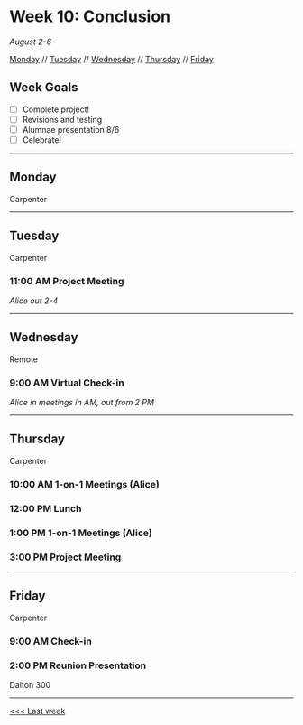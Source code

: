 # Week 10: Conclusion

*August 2-6*

[Monday](#monday) // [Tuesday](#tuesday) // [Wednesday](#wednesday) // [Thursday](#thursday) // [Friday](#friday)

## Week Goals
- [ ] Complete project!
- [ ] Revisions and testing
- [ ] Alumnae presentation 8/6
- [ ] Celebrate!

---

## Monday
Carpenter

---

## Tuesday
Carpenter

### 11:00 AM  Project Meeting

*Alice out 2-4*

---

## Wednesday
Remote

### 9:00 AM Virtual Check-in

*Alice in meetings in AM, out from 2 PM*

---

## Thursday
Carpenter

### 10:00 AM 1-on-1 Meetings (Alice)

### 12:00 PM  Lunch

### 1:00 PM  1-on-1 Meetings (Alice)

### 3:00 PM  Project Meeting 

---

## Friday
Carpenter

### 9:00 AM  Check-in

### 2:00 PM  Reunion Presentation
Dalton 300

---

[<<< Last week](/09-testing.md)
